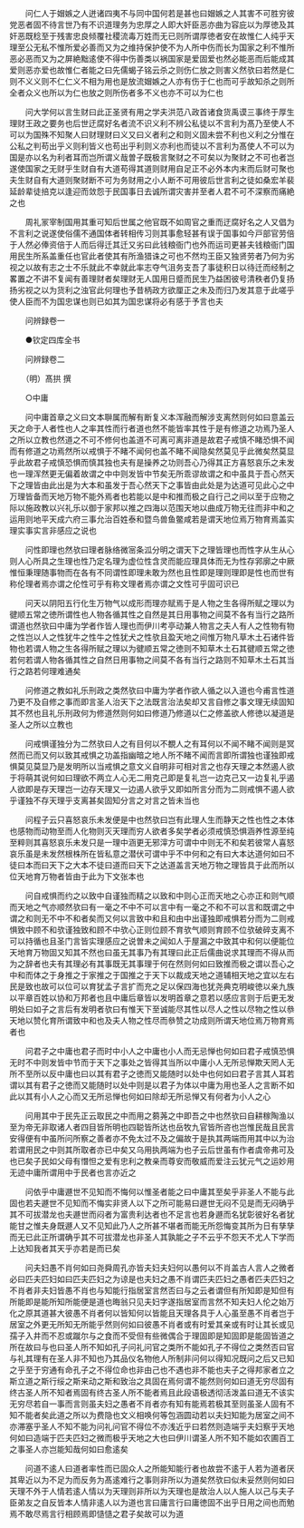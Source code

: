 <!-- { "loadSidebar": true } -->
　　问仁人于媢嫉之人迸诸四夷不与同中国何若是甚也曰媢嫉之人其害不可胜穷彼党恶者固不待言世乃有不识道理务为忠厚之人即大奸臣恶亦曲为容庇以为厚徳及其奸恶既稔至于残害忠良倾覆社稷流毒万姓而无已则所谓厚徳者安在故惟仁人纯乎天理至公无私不惟所爱必善而又为之维持保护使不为人所中伤而长为国家之利不惟所恶必恶而又为之屏絶黜逺使不得中伤善类以祸国家是爱固爱也然必能恶而后能成其爱则恶亦爱也故惟仁者能之曰先儒蝎子铭云杀之则伤仁放之则害义然欤曰若然是仁则不义义则不仁仁义不相为用也是放流媢嫉之人亦有伤于仁也而可乎故知杀之则所全者众义也所以为仁也放之则所伤者多不义也亦不可以为仁也

　　问大学何以言生财曰此正圣贤有用之学夫洪范八政首诸食货禹谟三事终于厚生理财王政之要务也后世迂腐好名者流不识义利不辨公私徒以不言利为髙乃至使人不可以为国殊不知聚人曰财理财曰义又曰义者利之和则义固未尝不利也义利之分惟在公私之判苟出乎义则利皆义也苟出乎利则义亦利也而徒以不言利为髙使人不可以为国是亦以名为利者耳而岂所谓义哉曽子既极言聚财之不可矣以为聚财之不可也者岂遂使国家之无财乎生财自有大道苟得其道则财用自足正不必外本内末而后财可聚也夫生财自有大道则聚财断不可为务财用之小人断不可用彼后世言利之徒如桑宏羊裴延龄辈徒掊克以逢迎而敛怨于民国事日去诚所谓灾害并至者人君不可不深察而痛絶之也

　　周礼冡宰制国用其重可知后世属之他官既不如周官之重而迂腐好名之人又倡为不言利之说遂使俗儒不通国体者转相传习则其事愈轻甚有误于国事如今戸部官劳倍于人然必俸资倍于人而后得迁其迁又劣曰此钱粮衙门也外而运司更甚夫钱粮衙门国用民生所系盖重任也官此者使其有所渔猎诛之可也不然均王臣又独贤劳者乃何为劣视之以故有志之士不乐就此不幸就此率志夺气沮务支吾了事徒积日以待迁而经制之畧置之不讲不复闻有善理财者矣理财无人国用日蹙而民生乃益困彼号清秩者仍复扬扬劣视之以为货利之浊官此何理也予昔柄政方欲厘正之未及而归乃发其意于此嗟乎使人臣而不为国忠谋也则已如其为国忠谋将必有感于予言也夫

　　问辨録卷一

　　●钦定四库全书

　　问辨録卷二

　　（明）髙拱 撰

　　○中庸

　　问中庸首章之义曰文本聨属而解有断复义本浑融而解涉支离然则何如曰意盖云天之命于人者性也人之率其性而行者道也然不能皆率其性于是有修道之功焉乃圣人之所以立教也然道之不可不修何也盖道不可离可离非道是故君子戒慎不睹恐惧不闻而有修道之功焉然所以戒惧于不睹不闻何也盖不睹不闻隐矣然莫见乎此微矣然莫显乎此故君子戒慎恐惧而慎其独也夫有是操养之功则吾心乃得其正方喜怒哀乐之未发也一理浑然更无偏着故谓之中中则发皆中节矣无所乖谬故谓之和中虽具于吾心然天下之理皆由此出是为大本和虽发于吾心然天下之事皆由此处是为达道可见此心之中万理皆备而天地万物不能外焉者也若能以是中和推而极之自行己之间以至于应物之际以施政教以兴礼乐以御于家邦以推之四海以范围天地以曲成万物无往而非中和之运用则地平天成六府三事允治百姓泰和暨鸟兽鱼鳖咸若是谓天地位焉万物育焉盖实理实事实言非感应之说也

　　问性即理也然欤曰理者脉络微宻条泒分明之谓天下之理皆理也而性字从生从心则人心所具之生理也性乃定名理为虚位性含灵而能应理具体而无为性存郛廓之中厥惟恒秉理随事物而在各有不同谓性即理未敢为然也且性即是理则理即是性也而世有称伦理者焉亦谓之伦性可乎有称文理者焉亦谓之文性可乎固可识已

　　问天以阴阳五行化生万物气以成形而理亦赋焉于是人物之生各得所赋之理以为徤顺五常之徳所谓性也人物各循其性之自然是其日用事物之间莫不各有当行之路所谓道也然欤曰中庸为学者作皆人理也而伊川考亭动兼人物言之夫人有人之性物有物之性岂以人之性犹牛之性牛之性犹犬之性欤且盈天地之间惟万物凡草木土石诸件皆物也若谓人物之生各得所赋之理以为徤顺五常之徳则不知草木土石其徤顺五常之徳若何若谓人物各循其性之自然日用事物之间莫不各有当行之路则不知草木土石其当行之路若何理难通矣

　　问修道之教如礼乐刑政之类然欤曰中庸为学者作欲人循之以入道也今甫言性道乃更不及自修之事而即言圣人治天下之法既言治法矣却又言自修之事文理无续固知其不然也且礼乐刑政何为修道然则何如曰修道乃修道以仁之修盖欲人修徳以凝道是圣人之所以立教也

　　问戒惧谨独分为二然欤曰人之有目何以不覩人之有耳何以不闻不睹不闻则是冥然而已而又何以致其戒惧之功盖指幽暗之地人所不睹不闻而言即所谓独也谨独即戒惧莫见莫显乃是发明所以当戒惧之意文义自明非可相对言之也存天理之本然遏人欲于将萌其说何如曰理欲不两立人心无二用克己即是复礼岂一边克己又一边复礼乎遏人欲即是存天理岂一边存天理又一边遏人欲乎又即如所言分而为二则戒惧不遏人欲乎谨独不存天理乎支离甚矣固知分言之对言之皆未当也

　　问程子云只喜怒哀乐未发便是中也然欤曰岂有此理人生而静天之性也性之本体也感物而动物至而人化物则灭天理而穷人欲者多矣学者必须戒慎恐惧涵养性源至纯至粹则其喜怒哀乐未发只是一理中涵更无邪滓方可谓中中则无不和矣若彼常人喜怒哀乐虽是未发然根株所在皆私意之潜伏可谓中乎不中何和之有曰大本达道何如曰不徒曰本而曰天下之大本不徒曰道而曰天下之达道盖言天地万物之理皆具于此而所以位天地育万物者皆由于此为下文张本也

　　问自戒惧而约之以致中自谨独而精之以致和中则心正而天地之心亦正和则气顺而天地之气亦顺然欤曰有一毫之不中不可以言中有一毫之不和不可以言和既谓之中谓之和则无不中不和者矣而又何以言致中和且和由中出谨独即戒惧若分而为二则戒惧致中顾不和欤谨独致和顾不中欤心正则位顾不育欤气顺则育顾不位欤破碎支离不可以持循也且圣门言皆实理感应之说曽未之闻如人于屋漏之中致其中和何以便能位天地育万物固又知其不然也曰虽无其事乃有其理曰此正后儒曲说求其理而不得从而为之辞者也夫有其理必有其事既无其事理于何在然则何如曰致推而极之谓以吾心之中和而体之于身推之于家推之于国推之于天下以裁成天地之道辅相天地之宜以左右民是致也故可以位可以育犹孟子言扩而充之足以保四海也犹尧典克明峻徳以亲九族以平章百姓以协和万邦者也且中庸后章皆以发明首章之意若以感应言则于后更无发明处曰如子之言后有发明者欤曰有惟天下至诚能尽其性以尽人之性以尽物之性以叅天地以赞化育所谓致中和也及夫人物之性尽而叅赞之功成则所谓天地位焉万物育焉者也

　　问君子之中庸也君子而时中小人之中庸也小人而无忌惮也何如曰君子戒慎恐惧无时不中则发皆中节而于天下之事处之皆得其当所以中庸小人无所忌惮欺天罔人无所不至所以反中庸也曰以其有君子之徳而又能随时以处中也何如曰君子言其人耳若谓以其有君子之徳而又能随时以处中则是以君子为体以中庸为用也圣人之言断不如此以其有小人之心而又无所忌惮也何如曰除却无所忌惮又有何者为小人之心

　　问用其中于民先正云取民之中而用之蒭荛之中即吾之中也然欤曰自耕稼陶渔以至为帝无非取诸人者四目皆所明也四聪皆所达也岳牧九官皆所咨也岂惟民哉且民言安得便有中虽所问所察之善者亦不免太过不及之偏故于是执其两端而用其中以为治若谓用民之中则其所取者亦已中矣又乌用执两端为也子云后世虽有作者虞帝弗可及也已矣子民如父母有憯怛之爱有忠利之教亲而尊安而敬威而爱注云犹元气之运妙用无迹中庸所谓用中于民者也言亦近之

　　问依乎中庸遯世不见知而不悔何以惟圣者能之曰中庸其至矣乎非圣人不能与此固也若夫遯世不见知而不悔实非贤人以下之所可能易曰遯世无闷不见是而无闷确乎其不可拔潜龙也夫遯世而闷者为富贵利达者也不足言也若身遯而名犹彰彼好名者犹能甘之惟夫身既遯人又不见知此乃人之所甚不堪者而能无所怨悔变其所为日有孳孳而无已此正所谓确乎其不可拔潜龙也非圣人其孰能之子不云乎不怨天不尤人下学而上达知我者其天乎亦若是而已矣

　　问夫妇愚不肖何如曰尧舜周孔亦皆夫妇夫妇何以愚何以不肖盖古人言人之微者必曰匹夫匹妇如曰匹夫匹妇之为谅是也夫妇之愚不肖谓匹夫匹妇之愚者匹夫匹妇之不肖者非夫妇皆愚不肖也与知能行指居室言然否曰与之云者谓但有所知即是知但有所能即是能所知所能便是道也晦翁只见夫妇字遂指居室而言然不知夫妇人伦之始万化之原其道甚大彼愚不肖者何以皆知何以皆能且天理各具于人心虽至愚不肖者岂于居室之外更无所知无所能乎然则何如曰彼愚不肖者或有时爱其亲或有时让其长或见孺子入井而不忍或蹴尔与之食而不受但有些微偶合于理固即是知固即是能固皆道之所在故曰与也曰圣人所不知如孔子问礼问官之类所不能如孔子不得位之类然否曰官与礼其理有在圣人非不知也乃其品仪名物他人所制非问何以得知况既问之后又已知之乎至于穷通有命孔子之不得位命也非由己也不遇也非不能也夫子之得邦家者立之斯立道之斯行绥之斯来动之斯和致治之具固在焉何谓不能然则何如曰道无穷尽固有终古圣人所不知者焉固有终古圣人所不能者焉且此段语极透彻活泼盖曰道无不该实无穷尽若自一事而言则虽夫妇之愚者不肖者亦有知有能焉若极其至则虽圣人固有不知不能者矣此道之所以为费隐也文义相唤何等包涵圆动若以夫妇知能为居室之间不亦滞塞乎圣人不知不能为问礼问官不得位不亦浅近乎曰若然则造端乎夫妇察乎天地何如曰造端于匹夫匹妇之微而极乎天地之大也曰伊川谓圣人所不知不能如农圃百工之事圣人亦岂能知哉何如曰愈逺矣

　　问道不逺人曰道者率性而已固众人之所能知能行者也故尝不逺于人若为道者厌其卑近以为不足为而反务为髙逺难行之事则非所以为道矣然欤曰似未妥然则何如曰天理不外于人情若逺人情以为天理则非所以为天理也是故治人以人施人以己与夫子臣弟友之自反皆本人情非逺人以为道也言曰庸言行曰庸徳固不出乎日用之间也而勉焉不敢尽焉言行相顾焉即慥慥之君子矣故可以为道

